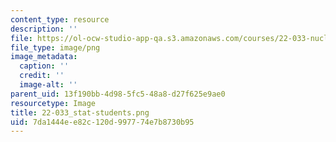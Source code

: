 ```yaml
---
content_type: resource
description: ''
file: https://ol-ocw-studio-app-qa.s3.amazonaws.com/courses/22-033-nuclear-systems-design-project-fall-2011/7da1444ee82c120d997774e7b8730b95_22-033_stat-students.png
file_type: image/png
image_metadata:
  caption: ''
  credit: ''
  image-alt: ''
parent_uid: 13f190bb-4d98-5fc5-48a8-d27f625e9ae0
resourcetype: Image
title: 22-033_stat-students.png
uid: 7da1444e-e82c-120d-9977-74e7b8730b95
---
```

